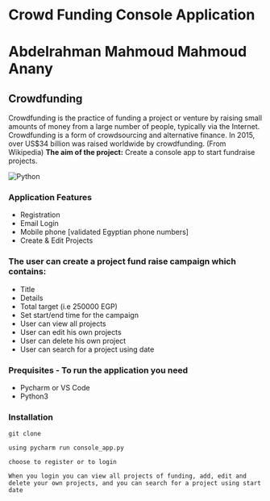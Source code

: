 # Crowd Funding Console Application

# Abdelrahman Mahmoud Mahmoud Anany

## Crowdfunding

Crowdfunding is the practice of funding a project or venture by raising small amounts of money from a large number of people, typically via the Internet.
Crowdfunding is a form of crowdsourcing and alternative finance. In 2015, over US$34 billion was raised worldwide by crowdfunding. (From Wikipedia)
**The aim of the project:** Create a console app to start fundraise projects.

![Python](https://d1q6f0aelx0por.cloudfront.net/product-logos/library-python-logo.png)

### Application Features

- Registration
- Email Login
- Mobile phone [validated Egyptian phone numbers]
- Create & Edit Projects

### The user can create a project fund raise campaign which contains:

- Title
- Details
- Total target (i.e 250000 EGP)
- Set start/end time for the campaign
- User can view all projects
- User can edit his own projects
- User can delete his own project
- User can search for a project using date

### Prequisites - To run the application you need

- Pycharm or VS Code
- Python3

### Installation

```
git clone
```

```
using pycharm run console_app.py
```

```
choose to register or to login
```

```
When you login you can view all projects of funding, add, edit and delete your own projects, and you can search for a project using start date
```
